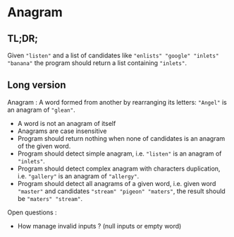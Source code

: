 # Anagram

## TL;DR;

Given `"listen"` and a list of candidates like `"enlists" "google" "inlets" "banana"` the program should return a list containing `"inlets"`.

## Long version

Anagram : A word formed from another by rearranging its letters: `"Angel"` is an anagram of `"glean"`.

* A word is not an anagram of itself
* Anagrams are case insensitive
* Program should return nothing when none of candidates is an anagram of the given word.
* Program should detect simple anagram, i.e. `"listen"` is an anagram of `"inlets"`.
* Program should detect complex anagram with characters duplication, i.e. `"gallery"` is an anagram of `"allergy"`.
* Program should detect all anagrams of a given word, i.e. given word `"master"` and candidates `"stream" "pigeon" "maters"`, the result should be `"maters" "stream"`.

Open questions :

* How manage invalid inputs ? (null inputs or empty word)
